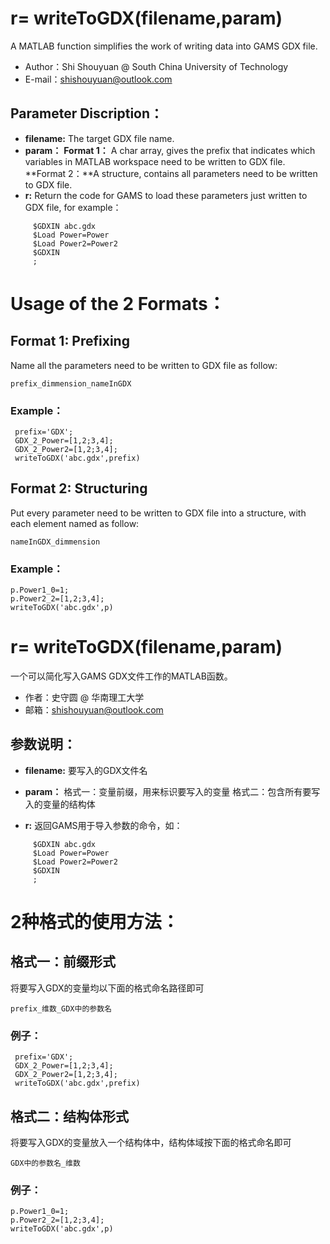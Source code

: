 # r= writeToGDX(filename,param)
A MATLAB function simplifies the work of writing data into GAMS GDX file. 

- Author：Shi Shouyuan @ South China University of Technology
- E-mail：shishouyuan@outlook.com


## Parameter Discription：
- **filename:**
The target GDX file name.
- **param：**
**Format 1：** A char array, gives the prefix that indicates which variables in MATLAB workspace need to be written to GDX file.
**Format 2：**A structure, contains all parameters need to be written to GDX file.
- **r:**
Return the code for GAMS to load these parameters just written to GDX file, for example：
```
     $GDXIN abc.gdx
     $Load Power=Power
     $Load Power2=Power2
     $GDXIN
     ;
```

# Usage of the 2 Formats：
## Format 1: Prefixing
Name all the parameters need to be written to GDX file as follow:
```
prefix_dimmension_nameInGDX
```
### Example：
```
 prefix='GDX';
 GDX_2_Power=[1,2;3,4];
 GDX_2_Power2=[1,2;3,4];
 writeToGDX('abc.gdx',prefix)
```
## Format 2: Structuring
Put every parameter need to be written to GDX file into a structure, with each element named as follow:
```
nameInGDX_dimmension
```
### Example：
```
p.Power1_0=1;
p.Power2_2=[1,2;3,4];
writeToGDX('abc.gdx',p)
```

# r= writeToGDX(filename,param) 
一个可以简化写入GAMS GDX文件工作的MATLAB函数。
- 作者：史守圆 @ 华南理工大学
- 邮箱：shishouyuan@outlook.com

## 参数说明：
- **filename:**
要写入的GDX文件名
- **param：**
格式一：变量前缀，用来标识要写入的变量
 格式二：包含所有要写入的变量的结构体

- **r:**
返回GAMS用于导入参数的命令，如：
```
     $GDXIN abc.gdx
     $Load Power=Power
     $Load Power2=Power2
     $GDXIN
     ;
```

# 2种格式的使用方法：
## 格式一：前缀形式
将要写入GDX的变量均以下面的格式命名路径即可
```
prefix_维数_GDX中的参数名
```
### 例子：
```
 prefix='GDX';
 GDX_2_Power=[1,2;3,4];
 GDX_2_Power2=[1,2;3,4];
 writeToGDX('abc.gdx',prefix)
```
## 格式二：结构体形式
将要写入GDX的变量放入一个结构体中，结构体域按下面的格式命名即可
```
GDX中的参数名_维数
```
### 例子：
```
p.Power1_0=1;
p.Power2_2=[1,2;3,4];
writeToGDX('abc.gdx',p)
```